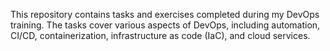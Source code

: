 This repository contains tasks and exercises completed during my DevOps training. The tasks cover various aspects of DevOps, including automation, CI/CD, containerization, infrastructure as code (IaC), and cloud services.
